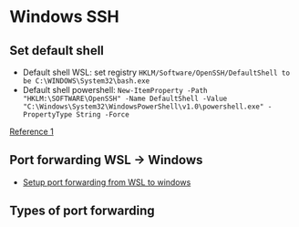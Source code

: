 # Windows SSH

## Set default shell

- Default shell WSL: set registry `HKLM/Software/OpenSSH/DefaultShell to be C:\WINDOWS\System32\bash.exe`
- Default shell powershell: `New-ItemProperty -Path "HKLM:\SOFTWARE\OpenSSH" -Name DefaultShell -Value "C:\Windows\System32\WindowsPowerShell\v1.0\powershell.exe" -PropertyType String -Force`

[Reference 1](https://www.hanselman.com/blog/the-easy-way-how-to-ssh-into-bash-and-wsl2-on-windows-10-from-an-external-machine)

## Port forwarding WSL -> Windows

- [Setup port forwarding from WSL to windows](https://abdus.dev/posts/fixing-wsl2-localhost-access-issue/)

## Types of port forwarding

[](https://iximiuz.com/en/posts/ssh-tunnels/)

